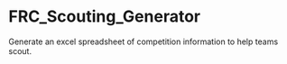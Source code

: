 # FRC_Scouting_Generator
Generate an excel spreadsheet of competition information to help teams scout.
